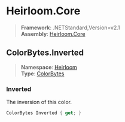 # Heirloom.Core

> **Framework**: .NETStandard,Version=v2.1  
> **Assembly**: [Heirloom.Core][0]  

## ColorBytes.Inverted

> **Namespace**: [Heirloom][0]  
> **Type**: [ColorBytes][1]  

### Inverted

The inversion of this color.

```cs
ColorBytes Inverted { get; }
```

[0]: ../Heirloom.Core.md
[1]: Heirloom.ColorBytes.md
